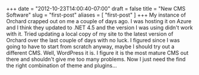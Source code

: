 +++
date = "2012-10-23T14:00:40-07:00"
draft = false
title = "New CMS Software"
slug = "first-post"
aliases = [
	"first-post"
]
+++
My instance of Orchard crapped out on me a couple of days ago. I was hosting it on Azure and I think they updated to .NET 4.5 and the version I was using didn't work with it. Tried updating a local copy of my site to the latest version of Orchard over the last couple of days with no luck. I figured since I was going to have to start from scratch anyway, maybe I should try out a different CMS. Well, WordPress it is. I figure it is the most mature CMS out there and shouldn't give me too many problems. Now I just need the find the right combination of theme and plugins...